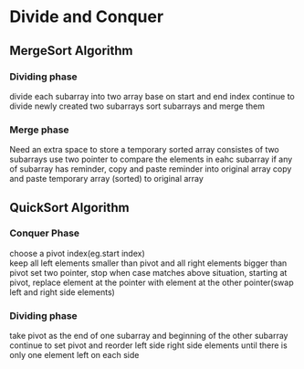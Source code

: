 # Divide and Conquer

## MergeSort Algorithm
### Dividing phase
divide each subarray into two array base on start and end index
continue to divide newly created two subarrays
sort subarrays and merge them

### Merge phase
Need an extra space to store a temporary sorted array consistes of two subarrays
use two pointer to compare the elements in eahc subarray 
if any of subarray has reminder, copy and paste reminder into original array
copy and paste temporary array (sorted) to original array

## QuickSort Algorithm
### Conquer Phase
choose a pivot index(eg.start index)  
keep all left elements smaller than pivot and all right elements bigger than pivot
set two pointer, stop when case matches above situation, starting at pivot, replace element at the pointer with element at the other pointer(swap left and right side elements)

### Dividing phase
take pivot as the end of one subarray and beginning of the other subarray
continue to set pivot and reorder left side right side elements until there is only one element left on each side
